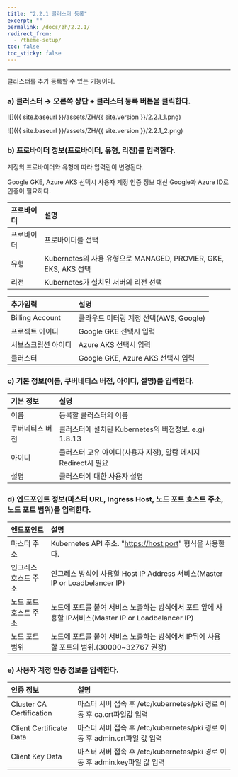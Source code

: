 ```yaml
---
title: "2.2.1 클러스터 등록"
excerpt: ""
permalink: /docs/zh/2.2.1/
redirect_from:
  - /theme-setup/
toc: false
toc_sticky: false
---
```


---
클러스터를 추가 등록할 수 있는 기능이다.

### a\) 클러스터 → 오른쪽 상단 + 클러스터 등록 버튼을 클릭한다.

![]({{ site.baseurl }}/assets/ZH/{{ site.version }}/2.2.1_1.png)

![]({{ site.baseurl }}/assets/ZH/{{ site.version }}/2.2.1_2.png)

### b\) 프로바이더 정보\(프로바이더, 유형, 리전\)를 입력한다.

계정의 프로바이더와 유형에 따라 입력란이 변경된다.

Google GKE, Azure AKS 선택시 사용자 계정 인증 정보 대신 Google과 Azure ID로 인증이 필요하다.

| **프로바이더** | **설명**                                                  |
| :-------- | :------------------------------------------------------ |
| 프로바이더     | 프로바이더를 선택                                               |
| 유형        | Kubernetes의 사용 유형으로 MANAGED, PROVIER, GKE, EKS, AKS  선택 |
| 리전        | Kubernetes가 설치된 서버의 리전 선택                               |

| **추가입력**        | **설명**                       |
| :-------------- | :--------------------------- |
| Billing Account | 클라우드 미터링 계정 선택(AWS, Google)  |
| 프로젝트 아이디        | Google GKE 선택시 입력            |
| 서브스크립션 아이디      | Azure AKS 선택시 입력             |
| 클러스터            | Google GKE, Azure AKS 선택시 입력 |

### c\) 기본 정보\(이름, 쿠버네티스 버전, 아이디, 설명\)를 입력한다.

| **기본 정보** | **설명**                                   |
| :-------- | :--------------------------------------- |
| 이름        | 등록할 클러스터의 이름                             |
| 쿠버네티스 버전  | 클러스터에 설치된 Kubernetes의 버전정보. e.g\) 1.8.13 |
| 아이디       | 클러스터 고유 아이디(사용자 지정), 알람 메시지 Redirect시 필요 |
| 설명        | 클러스터에 대한 사용자 설명                          |


### d\) 엔드포인트 정보\(마스터 URL, Ingress Host, 노드 포트 호스트 주소, 노드 포트 범위\)를 입력한다.

| 엔드포인트        | 설명                                                                       |
| :----------- | :----------------------------------------------------------------------- |
| 마스터 주소       | Kubernetes API 주소. "[https://host:port](https://host:port)" 형식을 사용한다.    |
| 인그레스 호스트 주소  | 인그레스 방식에 사용할 Host IP Address 서비스\(Master IP or Loadbelancer IP\)         |
| 노드 포트 호스트 주소 | 노드에 포트를 붙여 서비스 노출하는 방식에서 포트 앞에 사용할 IP서비스\(Master IP or Loadbelancer IP\) |
| 노드 포트 범위     | 노드에 포트를 붙여 서비스 노출하는 방식에서 IP뒤에 사용할 포트의 범위.\(30000~32767 권장\)              |

### e\) 사용자 계정 인증 정보를 입력한다.

| 인증 정보                    | 설명                                                       |
| :----------------------- | :------------------------------------------------------- |
| Cluster CA Certification | 마스터 서버 접속 후 /etc/kubernetes/pki 경로 이동 후 ca.crt파일값 입력     |
| Client Certificate Data  | 마스터 서버 접속 후 /etc/kubernetes/pki 경로 이동 후 admin.crt파일 값 입력 |
| Client Key Data          | 마스터 서버 접속 후 /etc/kubernetes/pki 경로 이동 후 admin.key파일 값 입력 |
